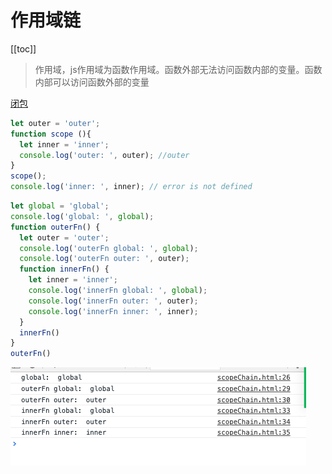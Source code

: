 # 作用域链

[[toc]]

> 作用域，js作用域为函数作用域。函数外部无法访问函数内部的变量。函数内部可以访问函数外部的变量

[闭包](https://developer.mozilla.org/zh-CN/docs/Web/JavaScript/Closures)

```js
let outer = 'outer';
function scope (){
  let inner = 'inner';
  console.log('outer: ', outer); //outer
}
scope();
console.log('inner: ', inner); // error is not defined
```

```js
let global = 'global';
console.log('global: ', global);
function outerFn() {
  let outer = 'outer';
  console.log('outerFn global: ', global);
  console.log('outerFn outer: ', outer);
  function innerFn() {
    let inner = 'inner';
    console.log('innerFn global: ', global);
    console.log('innerFn outer: ', outer);
    console.log('innerFn inner: ', inner);
  }
  innerFn()
}
outerFn()
```

![image-20210305214959807](scopeChain.assets/image-20210305214959807.png)

